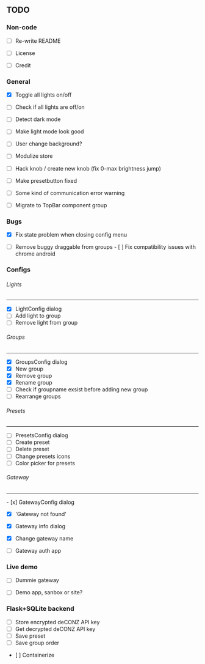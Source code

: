 ## TODO


### Non-code

- [ ] Re-write README
- [ ] License
- [ ] Credit


### General

- [x] Toggle all lights on/off
- [ ] Check if all lights are off/on 
- [ ] Detect dark mode
- [ ] Make light mode look good
- [ ] User change background?
- [ ] Modulize store
- [ ] Hack knob / create new knob (fix 0-max brightness jump)
- [ ] Make presetbutton fixed
- [ ] Some kind of communication error warning
- [ ] Migrate to TopBar component group


### Bugs

- [x] Fix state problem when closing config menu
- [ ] Remove buggy draggable from groups
- [ ] Fix compatibility issues with chrome android


### Configs

###### Lights
---

- [x] LightConfig dialog
- [ ] Add light to group
- [ ] Remove light from group

###### Groups
---

- [x] GroupsConfig dialog
- [x] New group
- [x] Remove group
- [x] Rename group
- [ ] Check if groupname exsist before adding new group
- [ ] Rearrange groups

###### Presets
---

- [ ] PresetsConfig dialog
- [ ] Create preset
- [ ] Delete preset
- [ ] Change presets icons
- [ ] Color picker for presets

###### Gateway
---

- [x] GatewayConfig dialog
- [x] 'Gateway not found'
- [x] Gateway info dialog
- [x] Change gateway name
- [ ] Gateway auth app


### Live demo

- [ ] Dummie gateway
- [ ] Demo app, sanbox or site?


### Flask+SQLite backend

- [ ] Store encrypted deCONZ API key
- [ ] Get decrypted deCONZ API key
- [ ] Save preset
- [ ] Save group order
- [ ] Containerize
